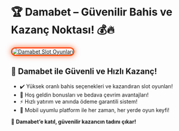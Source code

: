 <h1>🏆 Damabet – Güvenilir Bahis ve Kazanç Noktası! 💰🔥</h1>

<a href="https://cutt.ly/DamabetLink" title="Damabet Slot Oyunları">
  <img src="https://i.ibb.co/BtMhhf6/g-venligiris.jpg" alt="Damabet Slot Oyunları" style="max-width: 100%; border: 3px solid #ff4500; border-radius: 15px; box-shadow: 0px 0px 15px rgba(255, 69, 0, 0.8);">
</a>

<h2>🚀 Damabet ile Güvenli ve Hızlı Kazanç!</h2>
<ul>
  <li>✔️ Yüksek oranlı bahis seçenekleri ve kazandıran slot oyunları!</li>
  <li>🎁 Hoş geldin bonusları ve bedava çevrim avantajları!</li>
  <li>⚡️ Hızlı yatırım ve anında ödeme garantili sistem!</li>
  <li>📱 Mobil uyumlu platform ile her zaman, her yerde oyun keyfi!</li>
</ul>

<p>💎 <strong>Damabet’e katıl, güvenilir kazancın tadını çıkar!</strong></p>

<meta name="description" content="Damabet ile güvenilir ve hızlı kazanç seni bekliyor! Yüksek bahis oranları, özel bonuslar ve anında ödeme seçenekleriyle hemen başla!">
